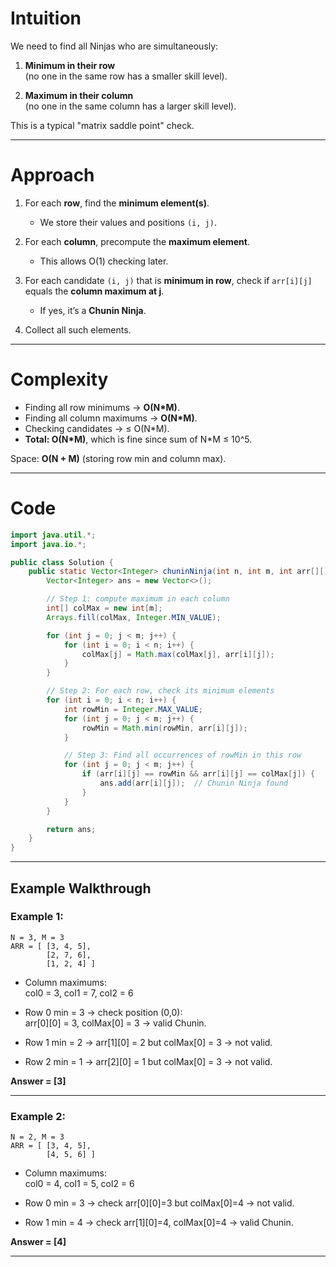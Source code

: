 # Intuition

We need to find all Ninjas who are simultaneously:

1. **Minimum in their row**  
   (no one in the same row has a smaller skill level).  

2. **Maximum in their column**  
   (no one in the same column has a larger skill level).  

This is a typical "matrix saddle point" check.

---

# Approach

1. For each **row**, find the **minimum element(s)**.  
   - We store their values and positions `(i, j)`.  

2. For each **column**, precompute the **maximum element**.  
   - This allows O(1) checking later.  

3. For each candidate `(i, j)` that is **minimum in row**, check if `arr[i][j]` equals the **column maximum at j**.  
   - If yes, it’s a **Chunin Ninja**.  

4. Collect all such elements.  

---

# Complexity

- Finding all row minimums → **O(N*M)**.  
- Finding all column maximums → **O(N*M)**.  
- Checking candidates → ≤ O(N*M).  
- **Total: O(N*M)**, which is fine since sum of N*M ≤ 10^5.  

Space: **O(N + M)** (storing row min and column max).

---

# Code

```java
import java.util.*;
import java.io.*;

public class Solution {
    public static Vector<Integer> chuninNinja(int n, int m, int arr[][]) {
        Vector<Integer> ans = new Vector<>();

        // Step 1: compute maximum in each column
        int[] colMax = new int[m];
        Arrays.fill(colMax, Integer.MIN_VALUE);

        for (int j = 0; j < m; j++) {
            for (int i = 0; i < n; i++) {
                colMax[j] = Math.max(colMax[j], arr[i][j]);
            }
        }

        // Step 2: For each row, check its minimum elements
        for (int i = 0; i < n; i++) {
            int rowMin = Integer.MAX_VALUE;
            for (int j = 0; j < m; j++) {
                rowMin = Math.min(rowMin, arr[i][j]);
            }

            // Step 3: Find all occurrences of rowMin in this row
            for (int j = 0; j < m; j++) {
                if (arr[i][j] == rowMin && arr[i][j] == colMax[j]) {
                    ans.add(arr[i][j]);  // Chunin Ninja found
                }
            }
        }

        return ans;
    }
}
```

---

## **Example Walkthrough**

### Example 1:
```
N = 3, M = 3
ARR = [ [3, 4, 5], 
        [2, 7, 6], 
        [1, 2, 4] ]
```

- Column maximums:  
  col0 = 3, col1 = 7, col2 = 6  

- Row 0 min = 3 → check position (0,0):  
  arr[0][0] = 3, colMax[0] = 3 → valid Chunin.  

- Row 1 min = 2 → arr[1][0] = 2 but colMax[0] = 3 → not valid.  

- Row 2 min = 1 → arr[2][0] = 1 but colMax[0] = 3 → not valid.  

**Answer = [3]**  

---

### Example 2:
```
N = 2, M = 3
ARR = [ [3, 4, 5],
        [4, 5, 6] ]
```

- Column maximums:  
  col0 = 4, col1 = 5, col2 = 6  

- Row 0 min = 3 → check arr[0][0]=3 but colMax[0]=4 → not valid.  
- Row 1 min = 4 → check arr[1][0]=4, colMax[0]=4 → valid Chunin.  

**Answer = [4]**

---
